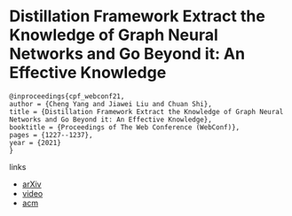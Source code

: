 # Distillation Framework Extract the Knowledge of Graph Neural Networks and Go Beyond it: An Effective Knowledge

```
@inproceedings{cpf_webconf21,
author = {Cheng Yang and Jiawei Liu and Chuan Shi},
title = {Distillation Framework Extract the Knowledge of Graph Neural Networks and Go Beyond it: An Effective Knowledge},
booktitle = {Proceedings of The Web Conference (WebConf)},
pages = {1227--1237},
year = {2021}
}
```

links
- [arXiv](https://arxiv.org/abs/2103.02885)
- [video](https://www.youtube.com/watch?v=ndOB2ZVfrtU)
- [acm](https://dl.acm.org/doi/10.1145/3442381.3450068)